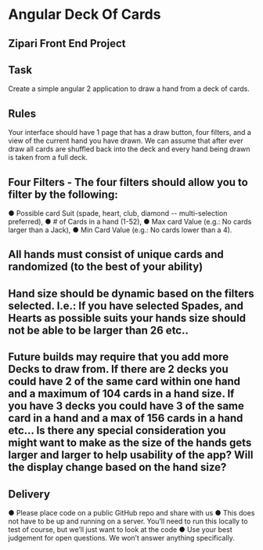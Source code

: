 # Angular Deck Of Cards

## Zipari Front End Project

## Task
Create a simple angular 2 application to draw a hand from a deck of cards. 

## Rules
Your interface should have 1 page that has a draw button, four filters, and a view of the current hand you have drawn. We can assume that after ever draw all cards are shuffled back into the deck and every hand being drawn is taken from a full deck. 

## Four Filters - The four filters should allow you to filter by the following: 
●	Possible card Suit (spade, heart, club, diamond -- multi-selection preferred),
●	# of Cards in a hand (1-52),
●	Max card Value (e.g.: No cards larger than a Jack), 
●	Min Card Value (e.g.: No cards lower than a 4). 

## All hands must consist of unique cards and randomized (to the best of your ability)  

## Hand size should be dynamic based on the filters selected. I.e.: If you have selected Spades, and Hearts as possible suits your hands size should not be able to be larger than 26 etc.. 

## Future builds may require that you add more Decks to draw from. If there are 2 decks you could have 2 of the same card within one hand and a maximum of 104 cards in a hand size. If you have 3 decks  you could have 3 of the same card in a hand and a max of 156 cards in a hand etc… Is there any special consideration you might want to make as the size of the hands gets larger and larger to help usability of the app? Will the display change based on the hand size? 

## Delivery
●	Please place code on a public GitHub repo and share with us
●	This does not have to be up and running on a server. You’ll need to run this locally to test of course, but we’ll just want to look at the code
●	Use your best judgement for open questions. We won’t answer anything specifically. 
